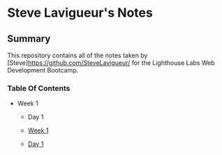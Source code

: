 # Steve Lavigueur's Notes
## Summary 

This repository contains all of the notes taken by [Steve]https://github.com/SteveLavigueur/ for the Lighthouse Labs Web Development Bootcamp.

### Table Of Contents 
* Week 1
  * Day 1

  * [Week 1](/Week_1)
  * [Day 1](/Week_1/Day_1)